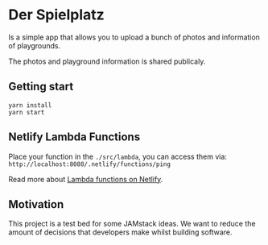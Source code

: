 # Der Spielplatz

Is a simple app that allows you to upload a bunch of photos and information of playgrounds.

The photos and playground information is shared publicaly.

## Getting start

```terminal
yarn install
yarn start
```

## Netlify Lambda Functions

Place your function in the `./src/lambda`, you can access them via: `http://localhost:8080/.netlify/functions/ping`

Read more about [Lambda functions on Netlify](https://www.netlify.com/docs/functions/).

## Motivation

This project is a test bed for some JAMstack ideas. We want to reduce the amount of
decisions that developers make whilst building software.

